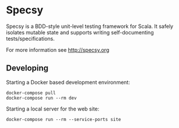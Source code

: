 

Specsy
======

Specsy is a BDD-style unit-level testing framework for Scala. It safely isolates mutable state and supports writing self-documenting tests/specifications.

For more information see <http://specsy.org>

## Developing

Starting a Docker based development environment:
 
    docker-compose pull
    docker-compose run --rm dev

Starting a local server for the web site:

    docker-compose run --rm --service-ports site

